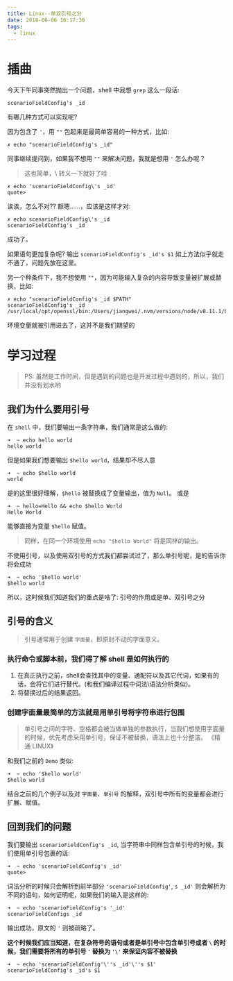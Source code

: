 ```yaml
---
title: Linux--单双引号之分
date: 2018-06-06 16:17:30
tags:
  - linux
---
```


# 插曲
今天下午同事突然抛出一个问题，shell 中我想 `grep` 这么一段话:

```shell
scenarioFieldConfig's _id
```
有哪几种方式可以实现呢?
<!-- more -->
因为包含了 `'`，用 `""` 包起来是最简单容易的一种方式，比如:

```shell
✗ echo "scenarioFieldConfig's _id"
```
同事继续提问到，如果我不想用 `""` 来解决问题，我就是想用 `'` 怎么办呢？
> 这也简单，\ 转义一下就好了哇

```shell
✗ echo 'scenarioFieldConfig\'s _id'
quote>
```
诶诶，怎么不对?? 额嗯……，应该是这样才对:

```shell
✗ echo scenarioFieldConfig\'s _id
scenarioFieldConfig's _id
```
成功了。

如果语句更加复杂呢? 输出 `scenarioFieldConfig's _id's $1` 如上方法似乎就走不通了，问题先放在这里。

另一个种条件下，我不想使用 `""`，因为可能输入复杂的内容导致变量被扩展或替换，比如:

```shell
✗ echo "scenarioFieldConfig's _id $PATH"
scenarioFieldConfig's _id /usr/local/opt/openssl/bin:/Users/jiangwei/.nvm/versions/node/v8.11.1/bin:/Users/jiangwei/.yarn/bin:/usr/local/bin:/usr/bin:/bin:/usr/sbin:/sbin:/usr/local/go/bin:/usr/local/git/bin:/usr/local/opt/fzf/bin
```
环境变量就被引用进去了，这并不是我们期望的

# 学习过程
> PS: 虽然是工作时间，但是遇到的问题也是开发过程中遇到的，所以，我们并没有划水哟

## 我们为什么要用引号

在 `shell` 中，我们要输出一条字符串，我们通常是这么做的:

```shell
➜  ~ echo hello world
hello world
```

但是如果我们想要输出 `$hello world`，结果却不尽人意

```shell
➜  ~ echo $hello world
world
```
是的这里很好理解，`$hello` 被替换成了变量输出，值为 `Null`。
或是

```shell
➜  ~ hello=Hello && echo $hello World
Hello World
```
能够直接为变量 `$hello` 赋值。

> 同样，在同一个环境使用 `echo "$hello World"` 将是同样的输出。

不使用引号，以及使用双引号的方式我们都尝试过了，那么单引号呢，是的告诉你将会成功

```shell
➜  ~ echo '$hello world'
$hello world
```

所以，这时候我们知道我们的重点是啥了: 引号的作用或是单、双引号之分

## 引号的含义

> 引号通常用于创建 `字面量`，即原封不动的字面意义。

### 执行命令或脚本前，我们得了解 shell 是如何执行的

1. 在真正执行之前，shell会查找其中的变量、通配符以及其它代词，如果有的话，会将它们进行替代。(和我们编译过程中词法\语法分析类似)。
2. 将替换过后的结果返回。

### 创建字面量最简单的方法就是用单引号将字符串进行包围
> 单引号之间的字符、空格都会被当做单独的参数执行，当我们想使用字面量的时候，优先考虑采用单引号，保证不被替换，语法上也十分整洁。 《精通 LINUX》

和我们之前的 `Demo` 类似:
```shell
➜  ~ echo '$hello world'
$hello world
```
结合之前的几个例子以及对 `字面量`、`单引号` 的解释，双引号中所有的变量都会进行
扩展、赋值。

## 回到我们的问题

我们要输出 `scenarioFieldConfig's _id`, 当字符串中同样包含单引号的时候，我们使用单引号包裹的话:

```shell
➜  ~ echo 'scenarioFieldConfig's _id'
quote>
```
词法分析的时候只会解析到前半部分 `'scenarioFieldConfig'`, `s _id'` 则会解析为不同的语句，如何证明呢，如果我们的输入是这样的:

```shell
➜  ~ echo 'scenarioFieldConfig's '_id'
scenarioFieldConfigs _id
```
输出成功，原文的 `'` 则被疏略了。

**这个时候我们应当知道，在复杂符号的语句或者是单引号中包含单引号或者 `\` 的时候，我们需要将所有的单引号 `'` 替换为 `'\'` 来保证内容不被替换**

```shell
➜  ~ echo 'scenarioFieldConfig'\''s _id'\''s $1'
scenarioFieldConfig's _id's $1
```

